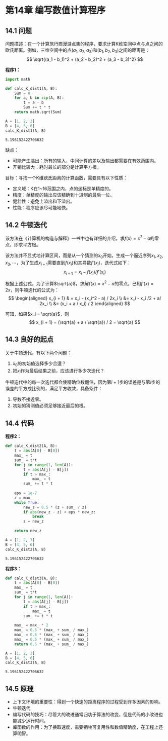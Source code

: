 # 第14章 编写数值计算程序

## 14.1 问题

问题描述：在一个计算旅行商漫游点集的程序，要求计算K维空间中点与点之间的欧氏距离。例如，三维空间中的点$(a_1,a_2,a_3)$和$(b_1, b_2, b_3)$之间的距离是：
$$
\sqrt{(a_1 - b_1)^2 + (a_2 - b_2)^2 + (a_3 - b_3)^2}
$$

**程序1：**


```python
import math

def calc_K_dist1(A, B):
    Sum = 0
    for a, b in zip(A, B):
        t = a - b
        Sum += t * t
    return math.sqrt(Sum)
```


```python
A = [1, 2, 3]
B = [4, 5, 6]
calc_K_dist1(A, B)
```




    5.196152422706632



缺点：
- 可能产生溢出：所有的输入、中间计算的差以及输出都需要在有效范围内。
- 开销比较大：耗时最长的部分是计算平方根。

目标：寻找一个K维欧氏距离的计算函数，需要具有以下性质：
- 定义域：K在1\~16范围之内，点的坐标是单精度的。
- 精度：单精度的输出应该精确到十进制的最后一位。
- 健壮性：避免上溢出和下溢出。
- 性能：程序应该尽可能地快。

## 14.2 牛顿迭代

该方法在《计算机的构造与解释》一书中也有详细的介绍，求$f(x) = x^2 - a$的零点，即求平方根。

该方法并不显式地计算区间，而是从一个猜测的$x_0$开始，生成一个逼近序列$x_1,x_2,x_3,\cdots$，为了生成$x_{i+1}$需要直到$f(x_i)$和其导数$f'(x_i)$，迭代式如下：
$$
x_{i+1} = x_i - f(x_i) / f'(x_i)
$$

根据上述公式，为了计算$\sqrt{a}$，求解$f(x) = x^2 - a$的零点，已知$f'(x) = 2x$，则牛顿迭代的公式为：
$$
\begin{aligned}
x_{i + 1} 
& = x_i - (x_i^2 - a) / 2x_i \\
&= x_i - x_i /2 + a/ 2x_i \\
&= (x_i + a / x_i) / 2
\end{aligned}
$$

可知，如果$x_i = \sqrt{a}$，则
$$
x_{i + 1} = (\sqrt{a} + a / \sqrt{a}) / 2 = \sqrt{a}
$$

## 14.3 良好的起点

关于牛顿迭代，有以下两个问题：
1. $x_0$的初始值选择多少合适？
2. 把$x_i$作为最后结果之前，应该进行多少次迭代？

牛顿迭代中的每一次迭代都会使精确位数翻倍，因为第$i+1$步的误差是与第$i$步的误差的平方成比例的，满足平方收敛，具备条件：
1. 导数不接近零。
2. 初始的猜测值必须足够接近最后的根。

## 14.4 代码

**程序2：**


```python
def calc_K_dist2(A, B):
    t = abs(A[0] - B[0])
    max_ = t
    sum_ = t*t
    for j in range(1, len(A)):
        t = abs(A[j] - B[j])
        if t > max_:
            max_ = t
        sum_ += t * t
    
    eps = 1e-7
    z = max_
    while True:
        new_z = 0.5 * (z + sum_ / z)
        if abs(new_z - z) < eps * new_z:
            break
        z = new_z
    
    return new_z
```


```python
A = [1, 2, 3]
B = [4, 5, 6]
calc_K_dist2(A, B)
```




    5.196152422706632



**程序3：**


```python
def calc_K_dist3(A, B):
    t = abs(A[0] - B[0])
    max_ = t
    sum_ = t*t
    for j in range(1, len(A)):
        t = abs(A[j] - B[j])
        if t > max_:
            max_ = t
        sum_ += t * t
    
    max_ = max_ * 2
    max_ = 0.5 * (max_ + sum_ / max_)
    max_ = 0.5 * (max_ + sum_ / max_)
    max_ = 0.5 * (max_ + sum_ / max_)
    return 0.5 * (max_ + sum_ / max_)
```


```python
A = [1, 2, 3]
B = [4, 5, 6]
calc_K_dist3(A, B)
```




    5.196152422706632



## 14.5 原理

- 上下文环境的重要性：得到一个快速的距离程序的过程受到许多因素的影响。
- 牛顿迭代
- 编写代码的技巧：尽管大的改进通常归功于算法的改变，但是代码的小改进也能减少运行时间。
- 库函数的作用：为了换取速度，需要牺牲可复用性和数值精确度，在工程上还算明智。
